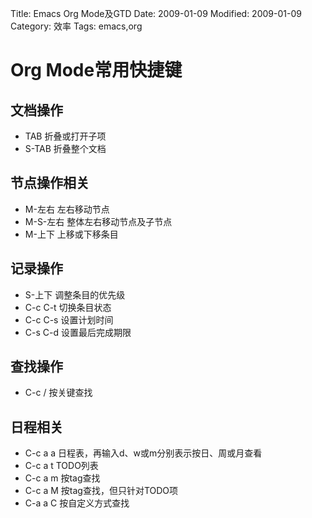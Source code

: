Title: Emacs Org Mode及GTD
Date: 2009-01-09
Modified: 2009-01-09
Category: 效率
Tags: emacs,org

# Org Mode常用快捷键

## 文档操作
 - TAB 折叠或打开子项
 - S-TAB 折叠整个文档

## 节点操作相关
 - M-左右 左右移动节点
 - M-S-左右 整体左右移动节点及子节点
 - M-上下 上移或下移条目

## 记录操作
 - S-上下 调整条目的优先级
 - C-c C-t 切换条目状态
 - C-c C-s 设置计划时间
 - C-s C-d 设置最后完成期限

## 查找操作
 - C-c / 按关键查找

## 日程相关
 - C-c a a 日程表，再输入d、w或m分别表示按日、周或月查看
 - C-c a t TODO列表
 - C-c a m 按tag查找
 - C-c a M 按tag查找，但只针对TODO项
 - C-a a C 按自定义方式查找
